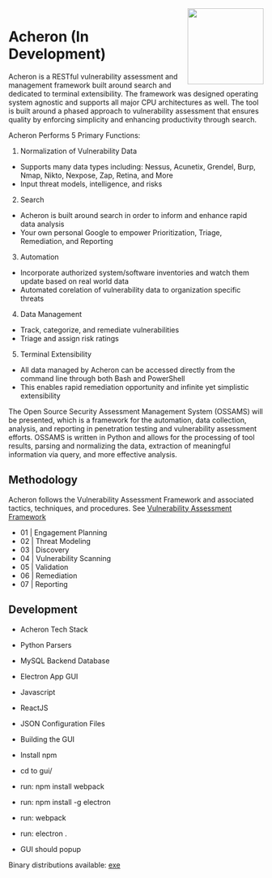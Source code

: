 
<img align="right" src="https://github.com/Acheron-VAF/Acheron/blob/master/gui/public/img/logo.png" height="150px" width="150px">

# Acheron (In Development)

Acheron is a RESTful vulnerability assessment and management framework built around search and dedicated to terminal extensibility. The framework was designed operating system agnostic and supports all major CPU architectures as well. The tool is built around a phased approach to vulnerability assessment that ensures quality by enforcing simplicity and enhancing productivity through search.

Acheron Performs 5 Primary Functions:
 1. Normalization of Vulnerability Data
  - Supports many data types including: Nessus, Acunetix, Grendel, Burp, Nmap, Nikto, Nexpose, Zap, Retina, and More
  - Input threat models, intelligence, and risks
 2. Search
  - Acheron is built around search in order to inform and enhance rapid data analysis
  - Your own personal Google to empower Prioritization, Triage, Remediation, and Reporting
 3. Automation
  - Incorporate authorized system/software inventories and watch them update based on real world data
  - Automated corelation of vulnerability data to organization specific threats
 4. Data Management
  - Track, categorize, and remediate vulnerabilities
  - Triage and assign risk ratings
 5. Terminal Extensibility
  - All data managed by Acheron can be accessed directly from the command line through both Bash and PowerShell
  - This enables rapid remediation opportunity and infinite yet simplistic extensibility


The Open Source Security Assessment Management System (OSSAMS) will be presented, which is a framework for the automation, data collection, analysis, and reporting in penetration testing and vulnerability assessment efforts. OSSAMS is written in Python and allows for the processing of tool results, parsing and normalizing the data, extraction of meaningful information via query, and more effective analysis.

## Methodology
Acheron follows the Vulnerability Assessment Framework and associated tactics, techniques, and procedures. See [Vulnerability Assessment Framework](https://github.com/Acheron-VAF/Vulnerability-Assessment-Framework)

* 01 | Engagement Planning
* 02 | Threat Modeling
* 03 | Discovery
* 04 | Vulnerability Scanning
* 05 | Validation
* 06 | Remediation
* 07 | Reporting


## Development

* Acheron Tech Stack
 * Python Parsers
 * MySQL Backend Database
 * Electron App GUI
  * Javascript
  * ReactJS
  * JSON Configuration Files
  
* Building the GUI
 * Install npm
 * cd to gui/
 * run: npm install webpack
 * run: npm install -g electron
 * run: webpack
 * run: electron .
 * GUI should popup
  
Binary distributions available: [exe](https://github.com/Acheron-VAF/Acheron-Dist)
